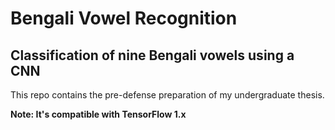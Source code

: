 # Bengali Vowel Recognition
## Classification of nine Bengali vowels using a CNN
This repo contains the pre-defense preparation of my undergraduate thesis.

**Note: It's compatible with TensorFlow 1.x**
